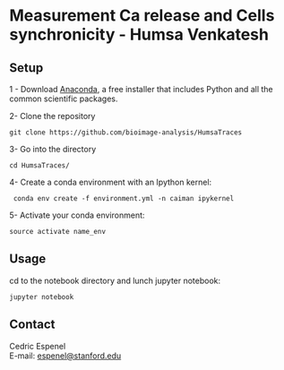 Measurement Ca release and Cells synchronicity - Humsa Venkatesh
==================================

## Setup
1 - Download [Anaconda](https://www.anaconda.com/download/), a free installer that includes Python and all the common scientific packages.

2- Clone the repository

```
git clone https://github.com/bioimage-analysis/HumsaTraces
```

3- Go into the directory

```
cd HumsaTraces/
```

4- Create a conda environment with an Ipython kernel:

```
 conda env create -f environment.yml -n caiman ipykernel
```

5- Activate your conda environment:

```
source activate name_env
```

## Usage

cd to the notebook directory and lunch jupyter notebook:

```
jupyter notebook
```

## Contact
Cedric Espenel  
E-mail: espenel@stanford.edu
